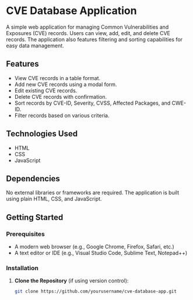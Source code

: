 # CVE Database Application

A simple web application for managing Common Vulnerabilities and Exposures (CVE) records. Users can view, add, edit, and delete CVE records. The application also features filtering and sorting capabilities for easy data management.

## Features

- View CVE records in a table format.
- Add new CVE records using a modal form.
- Edit existing CVE records.
- Delete CVE records with confirmation.
- Sort records by CVE-ID, Severity, CVSS, Affected Packages, and CWE-ID.
- Filter records based on various criteria.

## Technologies Used

- HTML
- CSS
- JavaScript

## Dependencies

No external libraries or frameworks are required. The application is built using plain HTML, CSS, and JavaScript.

## Getting Started

### Prerequisites

- A modern web browser (e.g., Google Chrome, Firefox, Safari, etc.)
- A text editor or IDE (e.g., Visual Studio Code, Sublime Text, Notepad++)

### Installation

1. **Clone the Repository** (if using version control):
   ```bash
   git clone https://github.com/yourusername/cve-database-app.git
